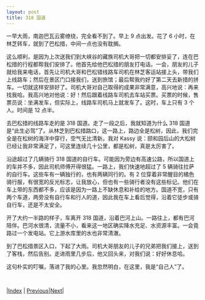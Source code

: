 ```yaml
---
layout: post
title: 318 国道
---
```


一早大雨，南迦巴瓦云雾缭绕，完全看不到了。早上 9 点出发。花了 6 小时，在林芝转车，就到了巴松措，中间一点也没有耽搁。

这么顺利，是因为上次送我们到大峡谷的藏族司机大哥把一切都安排妥了，连在巴松措的行程都帮我们安排了。他首先给他巴松措的朋友打电话。一会，朋友的儿子就给我来电话，首先让司机大哥和巴松错线路车司机在林芝客运站接上头，带我们上线路车；然后在景区门口接我们，送到旅馆；最后帮我约好了第二天去新措的拼车。一切就这样安排好了。司机大哥对自己取得的成果非常满意，高兴地说：再来找我哈。我高兴地对他说：好！然后跟着线路车司机去车站买票。买票的时候，售票员说：坐满发车，但实际上，线路车司机马上就发车了。这时，车上只有 3 个人。时间是 12 点半。

去巴松措的线路车走的是 318 国道。走了一段之后，我就知道为什么 318 国道是“此生必驾”了。从林芝到巴松措路口，这一路上，路边全是松树，因此，我们完全是在松树的海洋中穿行，空气无比清新。我对 Kassy 说：颐和园后山的大松树已经让我非常满足了，可这里连续几十公里，都是松树，真是太厉害了。

沿途超过了几辆骑行 318 国道的自行车。可能因为旁边有高速公路，所以国道上的车并不多，因此司机师傅开得很猛。一路上，我们快速地超过了 5 辆骑往拉萨的自行车。这些车有一辆独行的，也有两辆同行的。有 2 位穿着非常醒目的橘色骑行服，有很宽的反光标志，让我放心，但也有一些骑行者没有这些标记。他们在车上带的东西都不多，应该是因为一路上不缺休息和补给的地方。国道不宽，只有两个车道，两旁没有自行车和行人的道，因此我在车上看后觉得，沿着它徒步或骑自行车，还是不太安全。

开了大约一半路的样子，车离开 318 国道，沿着巴河上山。一路往上，都有巴河陪伴。巴河水很清，流量不小，看来这一地区确实降水充足、水资源丰富。一会竟路过一个发电站。它上游水库里的水也非常清澈。

到了巴松措景区入口，下起了大雨。司机大哥朋友的儿子的兄弟把我们接上，送到了客栈，然后告别。走进雨里几步后，他又回头来，对我们说：好好休息哈。

这句朴实的叮嘱，落进了我的心里。我忽然明白，在这里，我是“自己人”了。

<br/>

|[Index](../) | [Previous](65-nongzhuang)|[Next](82-lake)|
